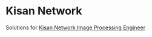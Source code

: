 # Kisan Network
Solutions for [Kisan Network Image Processing Engineer](https://www.dropbox.com/s/gqlivz01ex77sj0/ImageProcessingChallenge.pdf?dl=0)